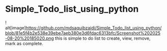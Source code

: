 # Simple_Todo_list_using_python
! alt[image]<https://github.com/mdsaquibzaidi/Simple_Todo_list_using_python/blob/81e5f4b2e538e39ebe7aeb380e3d6fdac6313bfc/Screenshot%202025-08-20%20185020.png>
this is simple to do list to create, view, remove, mark as complete.
